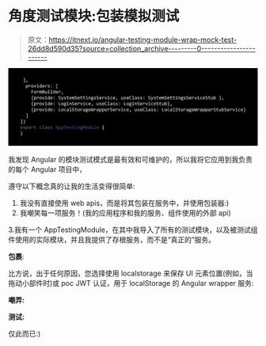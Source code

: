 # 角度测试模块:包装模拟测试

> 原文：<https://itnext.io/angular-testing-module-wrap-mock-test-26dd8d590d35?source=collection_archive---------0----------------------->

![](img/1ca72b6bef709b4fe58cede9a280cc90.png)

我发现 Angular 的模块测试模式是最有效和可维护的，所以我将它应用到我负责的每个 Angular 项目中，

遵守以下概念真的让我的生活变得很简单:

1.  我没有直接使用 web apis，而是将其包装在服务中，并使用包装器:)
2.  我嘲笑每一项服务！(我的应用程序和我的服务、组件使用的外部 api)

3.我有一个 AppTestingModule，在其中我导入了所有的测试模块，以及被测试组件使用的实际模块，并且我提供了存根服务，而不是“真正的”服务。

**包裹**:

比方说，出于任何原因，您选择使用 localstorage 来保存 UI 元素位置(例如，当拖动小部件时)或 poc JWT 认证，用于 localStorage 的 Angular wrapper 服务:

**嘲弄:**

**测试:**

仅此而已:)